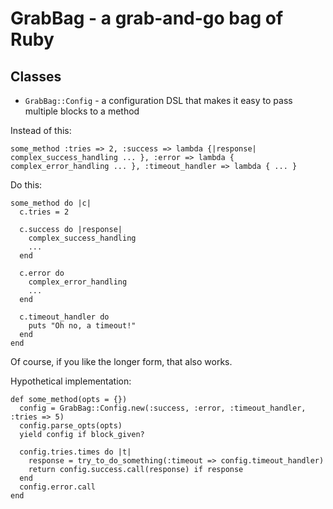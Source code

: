 # GrabBag - a grab-and-go bag of Ruby

## Classes

* `GrabBag::Config` - a configuration DSL that makes it easy to pass multiple blocks to a method

Instead of this:

    some_method :tries => 2, :success => lambda {|response| complex_success_handling ... }, :error => lambda { complex_error_handling ... }, :timeout_handler => lambda { ... }

Do this:

    some_method do |c|
      c.tries = 2

      c.success do |response|
        complex_success_handling
        ...
      end

      c.error do
        complex_error_handling
        ...
      end

      c.timeout_handler do
        puts "Oh no, a timeout!"
      end
    end

Of course, if you like the longer form, that also works.

Hypothetical implementation:

    def some_method(opts = {})
      config = GrabBag::Config.new(:success, :error, :timeout_handler, :tries => 5)
      config.parse_opts(opts)
      yield config if block_given?

      config.tries.times do |t|
        response = try_to_do_something(:timeout => config.timeout_handler)
        return config.success.call(response) if response
      end
      config.error.call
    end
